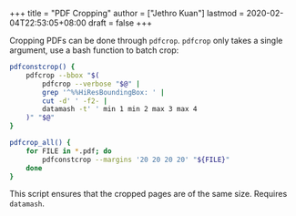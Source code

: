 +++
title = "PDF Cropping"
author = ["Jethro Kuan"]
lastmod = 2020-02-04T22:53:05+08:00
draft = false
+++

Cropping PDFs can be done through `pdfcrop`. `pdfcrop` only takes a
single argument, use a bash function to batch crop:

```bash
pdfconstcrop() {
    pdfcrop --bbox "$(
        pdfcrop --verbose "$@" |
        grep '^%%HiResBoundingBox: ' |
        cut -d' ' -f2- |
        datamash -t' ' min 1 min 2 max 3 max 4
    )" "$@"
}

pdfcrop_all() {
    for FILE in *.pdf; do
        pdfconstcrop --margins '20 20 20 20' "${FILE}"
    done
}
```

This script ensures that the cropped pages are of the same size.
Requires `datamash`.
